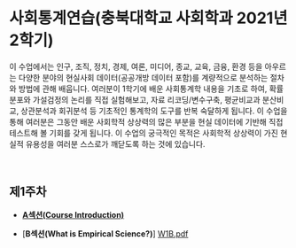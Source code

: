 # 사회통계연습(충북대학교 사회학과 2021년 2학기)


이 수업에서는 인구, 조직, 정치, 경제, 여론, 미디어, 종교, 교육, 금융, 환경 등을 아우르는 다양한 분야의 현실사회 데이터(공공개방 데이터 포함)를 계량적으로 분석하는 절차와 방법에 관해 배웁니다. 여러분이 1학기에 배운 사회통계학 내용을 기초로 하여, 확률분포와 가설검정의 논리를 직접 실험해보고, 자료 리코딩/변수구축, 평균비교과 분산비교, 상관분석과 회귀분석 등 기초적인 통계학의 도구를 반복 숙달하게 됩니다. 이 수업을 통해 여러분은 그동안 배운 사회학적 상상력의 많은 부분을 현실 데이터에 기반해 직접 테스트해 볼 기회를 갖게 됩니다. 이 수업의 궁극적인 목적은 사회학적 상상력이 가진 현실적 유용성을 여러분 스스로가 깨닫도록 하는 것에 있습니다.

<br/>

## 제1주차

-  [**A섹션(Course Introduction)**](https://github.com/hxk271/Syllabi/blob/main/8969001(2021-2).pdf)

-  [**B섹션(What is Empirical Science?)**] [W1B.pdf](https://github.com/hxk271/Syllabi/blob/main/5663062(2021-2).pdf)


